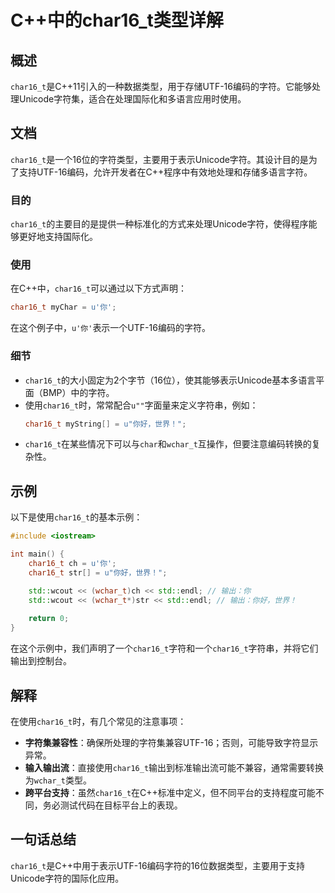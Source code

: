 <!--
Meta Description: # C++中的char16_t类型详解 ## 概述 `char16_t`是C++11引入的一种数据类型，用于存储UTF-16编码的字符。它能够处理Unicode字符集，适合在处理国际化和多语言应用时使用。 ## 文档 `char16_t`是一个16位的字符类型，主要用于表示Unicode字符。其设计...
Meta Keywords: char16_t, wchar_t, std, cpp, 16编码的字符
-->

# C++中的char16_t类型详解

## 概述
`char16_t`是C++11引入的一种数据类型，用于存储UTF-16编码的字符。它能够处理Unicode字符集，适合在处理国际化和多语言应用时使用。

## 文档
`char16_t`是一个16位的字符类型，主要用于表示Unicode字符。其设计目的是为了支持UTF-16编码，允许开发者在C++程序中有效地处理和存储多语言字符。

### 目的
`char16_t`的主要目的是提供一种标准化的方式来处理Unicode字符，使得程序能够更好地支持国际化。

### 使用
在C++中，`char16_t`可以通过以下方式声明：
```cpp
char16_t myChar = u'你';
```
在这个例子中，`u'你'`表示一个UTF-16编码的字符。

### 细节
- `char16_t`的大小固定为2个字节（16位），使其能够表示Unicode基本多语言平面（BMP）中的字符。
- 使用`char16_t`时，常常配合`u""`字面量来定义字符串，例如：
  ```cpp
  char16_t myString[] = u"你好，世界！";
  ```
- `char16_t`在某些情况下可以与`char`和`wchar_t`互操作，但要注意编码转换的复杂性。

## 示例
以下是使用`char16_t`的基本示例：

```cpp
#include <iostream>

int main() {
    char16_t ch = u'你';
    char16_t str[] = u"你好，世界！";

    std::wcout << (wchar_t)ch << std::endl; // 输出：你
    std::wcout << (wchar_t*)str << std::endl; // 输出：你好，世界！
    
    return 0;
}
```

在这个示例中，我们声明了一个`char16_t`字符和一个`char16_t`字符串，并将它们输出到控制台。

## 解释
在使用`char16_t`时，有几个常见的注意事项：
- **字符集兼容性**：确保所处理的字符集兼容UTF-16；否则，可能导致字符显示异常。
- **输入输出流**：直接使用`char16_t`输出到标准输出流可能不兼容，通常需要转换为`wchar_t`类型。
- **跨平台支持**：虽然`char16_t`在C++标准中定义，但不同平台的支持程度可能不同，务必测试代码在目标平台上的表现。

## 一句话总结
`char16_t`是C++中用于表示UTF-16编码字符的16位数据类型，主要用于支持Unicode字符的国际化应用。